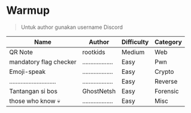 # Warmup

> Untuk author gunakan username Discord

| Name                          | Author              | Difficulty | Category |
| ----------------------------- | ------------------- | ---------- | -------- |
| QR Note                       | rootkids            | Medium     | Web      |
| mandatory flag checker        | ................... | Easy       | Pwn      |
| Emoji-speak                   | ................... | Easy       | Crypto   |
| ............................. | ................... | Easy       | Reverse  |
| Tantangan si bos              | GhostNetsh          | Easy       | Forensic |
| those who know 💀             | ................... | Easy       | Misc     |
